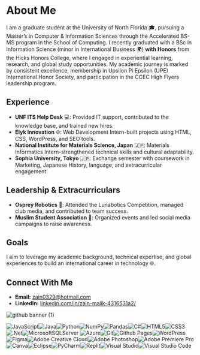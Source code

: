 # About Me

I am a graduate student at the University of North Florida 🎓, pursuing a Master’s in Computer & Information Sciences through the Accelerated BS-MS program in the School of Computing. I recently graduated with a BSc in Information Science (minor in International Business 🌍) **with Honors** from the Hicks Honors College, where I engaged in experiential learning, research, and global study opportunities. My academic journey is marked by consistent excellence, membership in Upsilon Pi Epsilon (UPE) International Honor Society, and participation in the CCEC High Flyers leadership program.

## Experience

- **UNF ITS Help Desk** 💻: Provided IT support, contributed to the knowledge base, and trained new hires.
- **Elyk Innovation** 🌐: Web Development Intern-built projects using HTML, CSS, WordPress, and SEO tools.
- **National Institute for Materials Science, Japan** 🇯🇵: Materials Informatics Intern-strengthened technical skills and cultural adaptability.
- **Sophia University, Tokyo** 🇯🇵: Exchange semester with coursework in Marketing, Japanese History, language, and extracurricular engagement.

## Leadership & Extracurriculars

- **Osprey Robotics** 🤖: Attended the Lunabotics Competition, managed club media, and contributed to team success.
- **Muslim Student Association** 📱: Organized events and led social media campaigns to raise awareness.

## Goals

I aim to leverage my academic background, technical expertise, and global experiences to build an international career in technology 🌐.

## Connect With Me

- **Email:** [zain0329@hotmail.com](mailto:zain0329@hotmail.com)
- **LinkedIn:** [linkedin.com/in/zain-malik-4316531a2/](https://www.linkedin.com/in/zain-malik-4316531a2/)


![github banner (1)](https://github.com/user-attachments/assets/e3a3eb25-c55f-4b40-a120-bd4c7011f480)


![JavaScript](https://img.shields.io/badge/javascript-%23323330.svg?style=for-the-badge&logo=javascript&logoColor=%23F7DF1E)![Java](https://img.shields.io/badge/java-%23ED8B00.svg?style=for-the-badge&logo=openjdk&logoColor=white)![Python](https://img.shields.io/badge/python-3670A0?style=for-the-badge&logo=python&logoColor=ffdd54)![NumPy](https://img.shields.io/badge/numpy-%23013243.svg?style=for-the-badge&logo=numpy&logoColor=white)![Pandas](https://img.shields.io/badge/pandas-%23150458.svg?style=for-the-badge&logo=pandas&logoColor=white)![C#](https://img.shields.io/badge/c%23-%23239120.svg?style=for-the-badge&logo=csharp&logoColor=white)![HTML5](https://img.shields.io/badge/html5-%23E34F26.svg?style=for-the-badge&logo=html5&logoColor=white)![CSS3](https://img.shields.io/badge/css3-%231572B6.svg?style=for-the-badge&logo=css3&logoColor=white)![.Net](https://img.shields.io/badge/.NET-5C2D91?style=for-the-badge&logo=.net&logoColor=white)![MicrosoftSQLServer](https://img.shields.io/badge/Microsoft%20SQL%20Server-CC2927?style=for-the-badge&logo=microsoft%20sql%20server&logoColor=white) ![Azure](https://img.shields.io/badge/azure-%230072C6.svg?style=for-the-badge&logo=microsoftazure&logoColor=white)![Git](https://img.shields.io/badge/git-%23F05033.svg?style=for-the-badge&logo=git&logoColor=white)![Github Pages](https://img.shields.io/badge/github%20pages-121013?style=for-the-badge&logo=github&logoColor=white)![WordPress](https://img.shields.io/badge/WordPress-%23117AC9.svg?style=for-the-badge&logo=WordPress&logoColor=white)	![Figma](https://img.shields.io/badge/figma-%23F24E1E.svg?style=for-the-badge&logo=figma&logoColor=white)![Adobe Creative Cloud](https://img.shields.io/badge/Adobe%20Creative%20Cloud-DA1F26.svg?style=for-the-badge&logo=Adobe%20Creative%20Cloud&logoColor=white)![Adobe Photoshop](https://img.shields.io/badge/adobe%20photoshop-%2331A8FF.svg?style=for-the-badge&logo=adobe%20photoshop&logoColor=white)![Adobe Premiere Pro](https://img.shields.io/badge/Adobe%20Premiere%20Pro-9999FF.svg?style=for-the-badge&logo=Adobe%20Premiere%20Pro&logoColor=white)![Canva](https://img.shields.io/badge/Canva-%2300C4CC.svg?style=for-the-badge&logo=Canva&logoColor=white)![Eclipse](https://img.shields.io/badge/Eclipse-FE7A16.svg?style=for-the-badge&logo=Eclipse&logoColor=white)![PyCharm](https://img.shields.io/badge/pycharm-143?style=for-the-badge&logo=pycharm&logoColor=black&color=black&labelColor=green)![Replit](https://img.shields.io/badge/Replit-DD1200?style=for-the-badge&logo=Replit&logoColor=white)![Visual Studio](https://img.shields.io/badge/Visual%20Studio-5C2D91.svg?style=for-the-badge&logo=visual-studio&logoColor=white)![Visual Studio Code](https://img.shields.io/badge/Visual%20Studio%20Code-0078d7.svg?style=for-the-badge&logo=visual-studio-code&logoColor=white)


<!--
**zain0329/zain0329** is a ✨ _special_ ✨ repository because its `README.md` (this file) appears on your GitHub profile.

Here are some ideas to get you started:

- 🔭 I’m currently working on ...
- 🌱 I’m currently learning ...

- 👯 I’m looking to collaborate on ...
- 🤔 I’m looking for help with ...
- 💬 Ask me about ...
- 📫 How to reach me: ...
- 😄 Pronouns: ...
- ⚡ Fun fact: ...
-->
